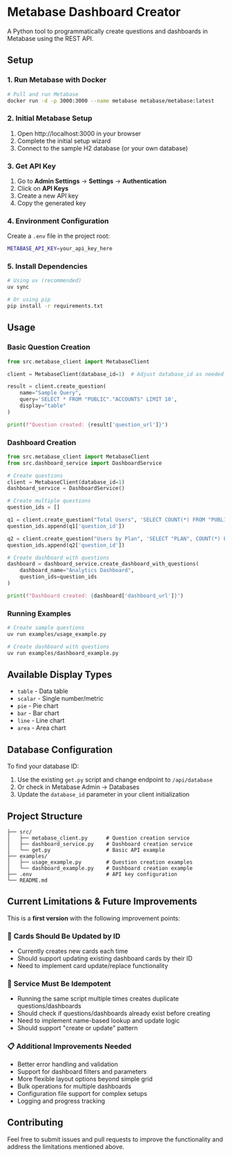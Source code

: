# Metabase Dashboard Creator

A Python tool to programmatically create questions and dashboards in Metabase using the REST API.

## Setup

### 1. Run Metabase with Docker

```bash
# Pull and run Metabase
docker run -d -p 3000:3000 --name metabase metabase/metabase:latest
```

### 2. Initial Metabase Setup

1. Open http://localhost:3000 in your browser
2. Complete the initial setup wizard
3. Connect to the sample H2 database (or your own database)

### 3. Get API Key

1. Go to **Admin Settings** → **Settings** → **Authentication**
2. Click on **API Keys**
3. Create a new API key
4. Copy the generated key

### 4. Environment Configuration

Create a `.env` file in the project root:

```bash
METABASE_API_KEY=your_api_key_here
```

### 5. Install Dependencies

```bash
# Using uv (recommended)
uv sync

# Or using pip
pip install -r requirements.txt
```

## Usage

### Basic Question Creation

```python
from src.metabase_client import MetabaseClient

client = MetabaseClient(database_id=1)  # Adjust database_id as needed

result = client.create_question(
    name="Sample Query",
    query='SELECT * FROM "PUBLIC"."ACCOUNTS" LIMIT 10',
    display="table"
)

print(f"Question created: {result['question_url']}")
```

### Dashboard Creation

```python
from src.metabase_client import MetabaseClient
from src.dashboard_service import DashboardService

# Create questions
client = MetabaseClient(database_id=1)
dashboard_service = DashboardService()

# Create multiple questions
question_ids = []

q1 = client.create_question("Total Users", 'SELECT COUNT(*) FROM "PUBLIC"."ACCOUNTS"', "scalar")
question_ids.append(q1['question_id'])

q2 = client.create_question("Users by Plan", 'SELECT "PLAN", COUNT(*) FROM "PUBLIC"."ACCOUNTS" GROUP BY "PLAN"')
question_ids.append(q2['question_id'])

# Create dashboard with questions
dashboard = dashboard_service.create_dashboard_with_questions(
    dashboard_name="Analytics Dashboard",
    question_ids=question_ids
)

print(f"Dashboard created: {dashboard['dashboard_url']}")
```

### Running Examples

```bash
# Create sample questions
uv run examples/usage_example.py

# Create dashboard with questions
uv run examples/dashboard_example.py
```

## Available Display Types

- `table` - Data table
- `scalar` - Single number/metric
- `pie` - Pie chart
- `bar` - Bar chart
- `line` - Line chart
- `area` - Area chart

## Database Configuration

To find your database ID:

1. Use the existing `get.py` script and change endpoint to `/api/database`
2. Or check in Metabase Admin → Databases
3. Update the `database_id` parameter in your client initialization

## Project Structure

```
├── src/
│   ├── metabase_client.py      # Question creation service
│   ├── dashboard_service.py    # Dashboard creation service
│   └── get.py                  # Basic API example
├── examples/
│   ├── usage_example.py        # Question creation examples
│   └── dashboard_example.py    # Dashboard creation example
├── .env                        # API key configuration
└── README.md
```

## Current Limitations & Future Improvements

This is a **first version** with the following improvement points:

### 🔄 **Cards Should Be Updated by ID**
- Currently creates new cards each time
- Should support updating existing dashboard cards by their ID
- Need to implement card update/replace functionality

### 🔁 **Service Must Be Idempotent**
- Running the same script multiple times creates duplicate questions/dashboards
- Should check if questions/dashboards already exist before creating
- Need to implement name-based lookup and update logic
- Should support "create or update" pattern

### 📋 **Additional Improvements Needed**
- Better error handling and validation
- Support for dashboard filters and parameters
- More flexible layout options beyond simple grid
- Bulk operations for multiple dashboards
- Configuration file support for complex setups
- Logging and progress tracking

## Contributing

Feel free to submit issues and pull requests to improve the functionality and address the limitations mentioned above.